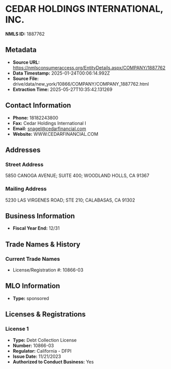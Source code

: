 # CEDAR HOLDINGS INTERNATIONAL, INC.

**NMLS ID:** 1887762

## Metadata
- **Source URL:** https://nmlsconsumeraccess.org/EntityDetails.aspx/COMPANY/1887762
- **Data Timestamp:** 2025-01-24T00:06:14.992Z
- **Source File:** drive/data/new_york/10866/COMPANY/COMPANY_1887762.html
- **Extraction Time:** 2025-05-27T10:35:42.131269

## Contact Information
- **Phone:** 18182243800
- **Fax:** Cedar Holdings International I
- **Email:** snagel@cedarfinancial.com
- **Website:** WWW.CEDARFINANCIAL.COM

## Addresses
### Street Address
5850 CANOGA AVENUE; SUITE 400; WOODLAND HOLLS, CA 91367

### Mailing Address
5230 LAS VIRGENES ROAD; STE 210; CALABASAS, CA 91302

## Business Information
- **Fiscal Year End:** 12/31

## Trade Names & History
### Current Trade Names
- License/Registration #: 10866-03

## MLO Information
- **Type:** sponsored

## Licenses & Registrations

### License 1
- **Type:** Debt Collection License
- **Number:** 10866-03
- **Regulator:** California - DFPI
- **Issue Date:** 11/21/2023
- **Authorized to Conduct Business:** Yes
